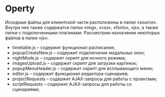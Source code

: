 # Operty

Исходные файлы для клиентской части расположены в папке «source». Внутри нее также содержатся папки «img», «css», «fonts», «js», а также папки с подключенными плагинами. 
Рассмотрим назначение некоторых файлов в папке «js»: 
-	timetable.js – содержит функционал расписания;
-	popupCreateNew.js – содержит подключение модальных окон;
-	nightMode.js – содержит скрипт для ночного режима;
-	imagesUpload.js – содержит скрипт для загрузки картинок;
-	popupMenuHeader.js – содержит скрипт для всплывающего меню;
-	editor.js – содержит функционал редактора сценариев;
-	projectRequests – содержит AJAX-запросы для работы с проектами;
-	scriptRequests – содержит AJAX-запросы для работы со сценариями;
